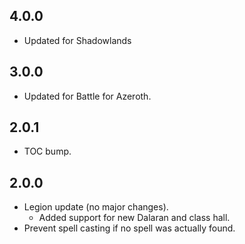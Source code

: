 ## 4.0.0
* Updated for Shadowlands

## 3.0.0
* Updated for Battle for Azeroth.

## 2.0.1
* TOC bump.

## 2.0.0
* Legion update (no major changes).
  * Added support for new Dalaran and class hall.
* Prevent spell casting if no spell was actually found.
